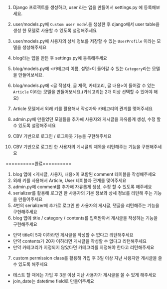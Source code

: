 


1. Django 프로젝트를 생성하고, user 라는 앱을 만들어서 settings.py 에 등록해보세요. 

2. user/models.py에 `Custom user model`을 생성한 후 django에서 user table을 생성 한 모델로 사용할 수 있도록 설정해주세요 

3. user/models.py에 사용자의 상세 정보를 저장할 수 있는 `UserProfile` 이라는 모델을 생성해주세요
   
4. blog라는 앱을 만든 후 settings.py에 등록해주세요 
   
5. blog/models.py에 <카테고리 이름, 설명>이 들어갈 수 있는 `Category`라는 모델을 만들어보세요.
   
6. blog/models.py에 <글 작성자, 글 제목, 카테고리, 글 내용>이 들어갈 수 있는 `Article` 이라는 모델을 만들어보세요.(카테고리는 2개 이상 선택할 수 있어야 해요)
   
7. Article 모델에서 외래 키를 활용해서 작성자와 카테고리의 관계를 맺어주세요
   
8. admin.py에 만들었던 모델들을 추가해 사용자와 게시글을 자유롭게 생성, 수정 할 수 있도록 설정해주세요
   
9.  CBV 기반으로 로그인 / 로그아웃 기능을 구현해주세요
    
10. CBV 기반으로 로그인 한 사용자의 게시글의 제목을 리턴해주는 기능을 구현해주세요
    
==========완료==========

1. blog 앱에 <게시글, 사용자, 내용>이 포함된 comment 테이블을 작성해주세요 
2. 외래 키를 사용해서 Article, User 테이블과 관계를 맺어주세요
3. admin.py에 comment를 추가해 자유롭게 생성, 수정 할 수 있도록 해주세요
4. serializer를 활용해 로그인 한 사용자의 기본 정보와 상세 정보를 리턴해 주는 기능을 만들어주세요
5. 4번의 serializer에 추가로 로그인 한 사용자의 게시글, 댓글을 리턴해주는 기능을 구현해주세요
6. blog 앱에 title / category / contents를 입력받아서 게시글을 작성하는 기능을 구현해주세요

- 만약 title이 5자 이하라면 게시글을 작성할 수 없다고 리턴해주세요
- 만약 contents가 20자 이하라면 게시글을 작성할 수 없다고 리턴해주세요
- 만약 카테고리가 지정되지 않았다면 카테고리를 지정해야 한다고 리턴해주세요

7. custom permission class를 활용해 가입 후 3일 이상 지난 사용자만 게시글을 쓸 수 있도록 해주세요

- 테스트 할 때에는 가입 후 3분 이상 지난 사용자가 게시글을 쓸 수 있게 해주세요
- join_date는 datetime field로 만들어주세요


